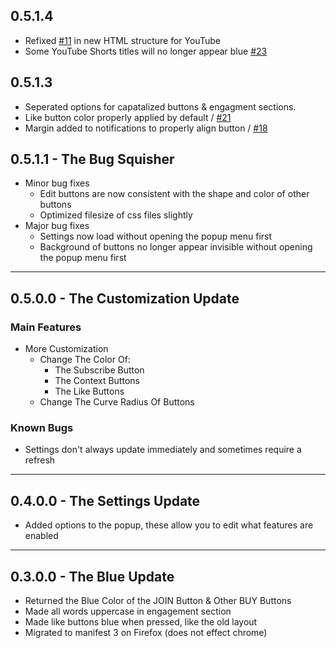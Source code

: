 ## 0.5.1.4
* Refixed [#11](https://github.com/DamienDavisNeff/RedSubscribeButton/issues/11) in new HTML structure for YouTube
* Some YouTube Shorts titles will no longer appear blue [#23](https://github.com/DamienDavisNeff/RedSubscribeButton/issues/23)

## 0.5.1.3
* Seperated options for capatalized buttons & engagment sections. 
* Like button color properly applied by default / [#21](https://github.com/DamienDavisNeff/RedSubscribeButton/issues/21)
* Margin added to notifications to properly align button / [#18](https://github.com/DamienDavisNeff/RedSubscribeButton/issues/18)

## 0.5.1.1 - The Bug Squisher
* Minor bug fixes
    * Edit buttons are now consistent with the shape and color of other buttons
    * Optimized filesize of css files slightly
* Major bug fixes
    * Settings now load without opening the popup menu first
    * Background of buttons no longer appear invisible without opening the popup menu first

***
## 0.5.0.0 - The Customization Update

### Main Features
* More Customization
    * Change The Color Of:
        * The Subscribe Button
        * The Context Buttons
        * The Like Buttons
    * Change The Curve Radius Of Buttons

### Known Bugs
* Settings don't always update immediately and sometimes require a refresh

***
## 0.4.0.0 - The Settings Update
* Added options to the popup, these allow you to edit what features are enabled

***
## 0.3.0.0 - The Blue Update
* Returned the Blue Color of the JOIN Button & Other BUY Buttons
* Made all words uppercase in engagement section
* Made like buttons blue when pressed, like the old layout
* Migrated to manifest 3 on Firefox (does not effect chrome)
